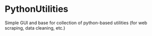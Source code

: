 # PythonUtilities
Simple GUI and base for collection of python-based utilities (for web scraping, data cleaning, etc.)
